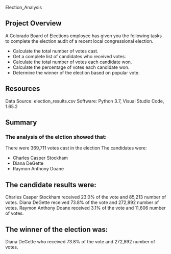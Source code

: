Election_Analysis

## Project Overview
A Colorado Board of Elections employee has given you the following tasks to complete the election audit of a recent local congressional election.

 - Calculate the total number of votes cast.
 - Get a complete list of candidates who received votes.
 - Calculate the total number of votes each candidate won.
 - Calculate the percentage of votes each candidate won.
 - Determine the winner of the election based on popular vote.

## Resources
Data Source: election_results.csv
Software: Python 3.7, Visual Studio Code, 1.65.2

## Summary
### The analysis of the elction showed that:
There were 369,711 votes cast in the election
The candidates were:
 - Charles Casper Stockham
 - Diana DeGette
 - Raymon Anthony Doane

## The candidate results were:
Charles Casper Stockham received 23.0% of the vote and 85,213 number of votes.
Diana DeGette received 73.8% of the vote and 272,892 number of votes.
Raymon Anthony Doane received 3.1% of the vote and 11,606 number of votes.

## The winner of the election was:
Diana DeGette who received 73.8% of the vote and 272,892 number of votes.
